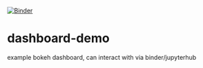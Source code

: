 [![Binder](https://mybinder.org/badge.svg)](https://mybinder.org/v2/gh/qri-recipes/dashboard-demo/master)

# dashboard-demo
example bokeh dashboard, can interact with via binder/jupyterhub
